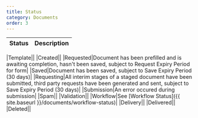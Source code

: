 ```yaml
---
title: Status
category: Documents
order: 3
---
```


|Status|Description|
|---|---|

|Template||
|Created||
|Requested|Document has been prefilled and is awaiting completion, hasn't been saved, subject to Request Expiry Period for form|
|Saved|Document has been saved, subject to Save Expiry Period (30 days)|
|Requesting|All interim stages of a staged document have been submitted, third party requests have been generated and sent, subject to Save Expiry Period (30 days)|
|Submission|An error occured during submission|
|Spam||
|Validation||
|Workflow|See [Workflow Status]({{ site.baseurl }}/documents/workflow-status)|
|Delivery||
|Delivered||
|Deleted||